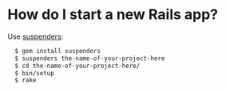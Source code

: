 # How do I start a new Rails app?

Use [suspenders]:

```sh
  $ gem install suspenders
  $ suspenders the-name-of-your-project-here
  $ cd the-name-of-your-project-here/
  $ bin/setup
  $ rake
```

[suspenders]: https://github.com/thoughtbot/suspenders
